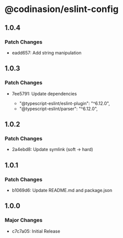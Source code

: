 # @codinasion/eslint-config

## 1.0.4

### Patch Changes

- eadd657: Add string manipulation

## 1.0.3

### Patch Changes

- 7ee5791: Update dependencies

  - "@typescript-eslint/eslint-plugin": "^6.12.0",
  - "@typescript-eslint/parser": "^6.12.0",

## 1.0.2

### Patch Changes

- 2a4ebd8: Update symlink (soft -> hard)

## 1.0.1

### Patch Changes

- b1069d6: Update README.md and package.json

## 1.0.0

### Major Changes

- c7c7a05: Initial Release
